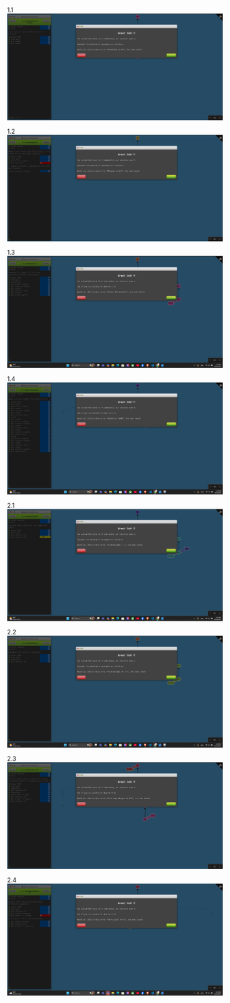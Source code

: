 1.1
![alt text](<LV1 intro.1-1.png>)

1.2
![alt text](<LV1 intro.2-1.png>)

1.3
![alt text](<LV1 intro.3-1.png>)

1.4
![alt text](<LV1 intro.4-1.png>)

2.1
![alt text](<Lv2  rampup.1-1.png>)

2.2
![alt text](<Lv2  rampup.2-1.png>)

2.3
![alt text](<LV2 rampup.3-1.png>)

2.4
![alt text](<Screenshot 2025-06-12 142147.png>)


